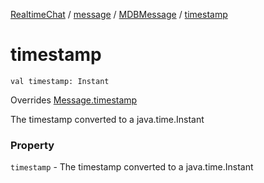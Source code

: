 [RealtimeChat](../../index.md) / [message](../index.md) / [MDBMessage](index.md) / [timestamp](./timestamp.md)

# timestamp

`val timestamp: Instant`

Overrides [Message.timestamp](../-message/timestamp.md)

The timestamp converted to a java.time.Instant

### Property

`timestamp` - The timestamp converted to a java.time.Instant